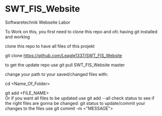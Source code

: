# SWT_FIS_Website
Softwaretechnik Webseite Labor

To Work on this, you first need to clone this repo and ofc having git installed and working

clone this repo to have all files of this projekt

git clone https://github.com/Leagle1337/SWT_FIS_Website

to get the update repo use
git pull SWT_FIS_Website master

change your path to your saved/changed files with:

cd <Name_Of_Folder>

git add <FILE_NAME>       
Or if you want all files to be updated use git add --all
check status to see if the right files are gonna be changed:
git status
to update/commit your changes to the files use 
git commit -m <"MESSAGE">
